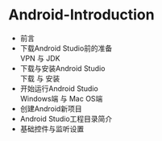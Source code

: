 # Android-Introduction
* 前言
* 下载Android Studio前的准备  
	VPN 与 JDK
* 下载与安装Android Studio  
	下载 与 安装
* 开始运行Android Studio  
	Windows端 与 Mac OS端
* 创建Android新项目
* Android Studio工程目录简介
* 基础控件与监听设置